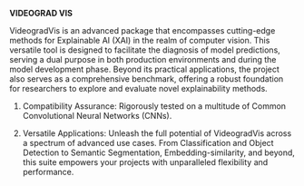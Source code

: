 **VIDEOGRAD VIS**

VideogradVis is an advanced package that encompasses cutting-edge methods for Explainable AI (XAI) in the realm of computer vision. This versatile tool is designed to facilitate the diagnosis of model predictions, serving a dual purpose in both production environments and during the model development phase. Beyond its practical applications, the project also serves as a comprehensive benchmark, offering a robust foundation for researchers to explore and evaluate novel explainability methods.

1. Compatibility Assurance: Rigorously tested on a multitude of Common Convolutional Neural Networks (CNNs).

2. Versatile Applications: Unleash the full potential of VideogradVis across a spectrum of advanced use cases. From Classification and Object Detection to Semantic Segmentation, Embedding-similarity, and beyond, this suite empowers your projects with unparalleled flexibility and performance.
